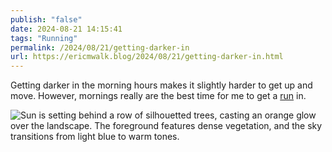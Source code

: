 ```yaml
---
publish: "false"
date: 2024-08-21 14:15:41
tags: "Running"
permalink: /2024/08/21/getting-darker-in
url: https://ericmwalk.blog/2024/08/21/getting-darker-in.html
---
```


Getting darker in the morning hours makes it slightly harder to get up and move. However, mornings really are the best time for me to get a [run](https://strava.com/activities/12205120147) in.

![Sun is setting behind a row of silhouetted trees, casting an orange glow over the landscape. The foreground features dense vegetation, and the sky transitions from light blue to warm tones.](https://ericmwalk.blog/uploads/2024/img-1605.jpeg)